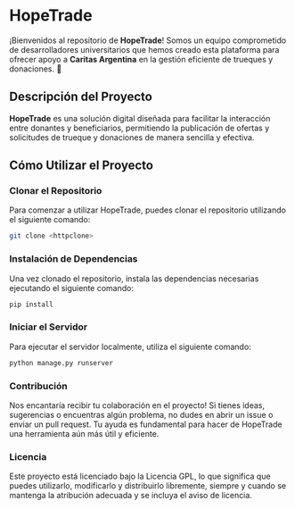 # HopeTrade

¡Bienvenidos al repositorio de **HopeTrade**! Somos un equipo comprometido de desarrolladores universitarios que hemos creado esta plataforma para ofrecer apoyo a **Caritas Argentina** en la gestión eficiente de trueques y donaciones. 🌟

## Descripción del Proyecto

**HopeTrade** es una solución digital diseñada para facilitar la interacción entre donantes y beneficiarios, permitiendo la publicación de ofertas y solicitudes de trueque y donaciones de manera sencilla y efectiva.

## Cómo Utilizar el Proyecto

### Clonar el Repositorio

Para comenzar a utilizar HopeTrade, puedes clonar el repositorio utilizando el siguiente comando:

```bash
git clone <httpclone>
```

### Instalación de Dependencias

Una vez clonado el repositorio, instala las dependencias necesarias ejecutando el siguiente comando:

```bash
pip install
```

### Iniciar el Servidor
Para ejecutar el servidor localmente, utiliza el siguiente comando:

```bash
python manage.py runserver
```

### Contribución
Nos encantaría recibir tu colaboración en el proyecto! Si tienes ideas, sugerencias o encuentras algún problema, no dudes en abrir un issue o enviar un pull request. Tu ayuda es fundamental para hacer de HopeTrade una herramienta aún más útil y eficiente.

### Licencia
Este proyecto está licenciado bajo la Licencia GPL, lo que significa que puedes utilizarlo, modificarlo y distribuirlo libremente, siempre y cuando se mantenga la atribución adecuada y se incluya el aviso de licencia.


